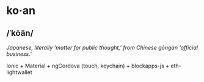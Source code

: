 # ko·an
## /ˈkōän/

_Japanese, literally ‘matter for public thought,’ from Chinese gōngàn *‘official business.’*_

Ionic + Material + ngCordova (touch, keychain) + blockapps-js + eth-lightwallet
